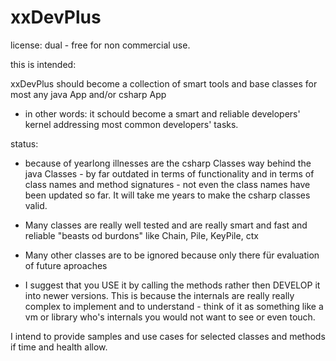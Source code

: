 # xxDevPlus

license: dual - free for non commercial use.

this is intended: 

xxDevPlus should become a collection of smart tools and base classes for most any java App and/or csharp App 
- in other words: it schould become a smart and reliable developers' kernel addressing most common developers' tasks.

status:

- because of yearlong illnesses are the csharp Classes way behind the java Classes - by far outdated in terms of functionality and in   terms of class names and method signatures - not even the class names have been updated so far. 
It will take me years to make the csharp classes valid.

- Many classes are really well tested and are really smart and fast and reliable "beasts od burdons" like Chain, Pile, KeyPile, ctx

- Many other classes are to be ignored because only there für evaluation of future aproaches

- I suggest that you USE it by calling the methods rather then DEVELOP it into newer versions. This is because the internals are really really complex to implement and to understand - think of it as something like a vm or library who's internals you would not want to see or even touch.

I intend to provide samples and use cases for selected classes and methods if time and health allow.
